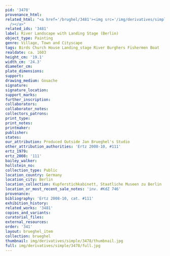 ```yaml
---
pid: '3478'
provenance_html: 
related_html: "<a href='/brughel/3481'><img src='/img/derivatives/simple/3481/thumbnail.jpg'
  /></a>"
related_ids: '3481'
label: River Landscape with Landing Stage (Berlin)
object_type: Painting
genre: Village, Town and Cityscape
tags: Birds Church House Landing_stage River Burghers Fishermen Boat
realdate: ca. 1603
height_cm: '19.1'
width_cm: '24.3'
diameter_cm: 
plate_dimensions: 
support: 
drawing_medium: Gouache
signature: 
signature_location: 
support_marks: 
further_inscription: 
collaborators: 
collaborator_notes: 
collectors_patrons: 
print_type: 
print_notes: 
printmaker: 
publisher: 
states: 
our_attribution: Produced Outside Jan Brueghel's Studio
other_attribution_authorities: 'Ertz 2008-10, #111'
ertz_1979: 
ertz_2008: '111'
bailey_walker: 
hollstein_no: 
collection_type: Public
location_country: Germany
location_city: Berlin
location_collection: Kupferstichkabinett, Staatliche Museen zu Berlin
location_or_most_recent_sale_notes: 'inv. #KdZ 746'
provenance: 
bibliography: 'Ertz 2008-10, cat. #111'
exhibition_history: 
related_works: '3481'
copies_and_variants: 
curatorial_files: 
external_resources: 
order: '341'
layout: brueghel_item
collection: brueghel
thumbnail: img/derivatives/simple/3478/thumbnail.jpg
full: img/derivatives/simple/3478/full.jpg
---
```

